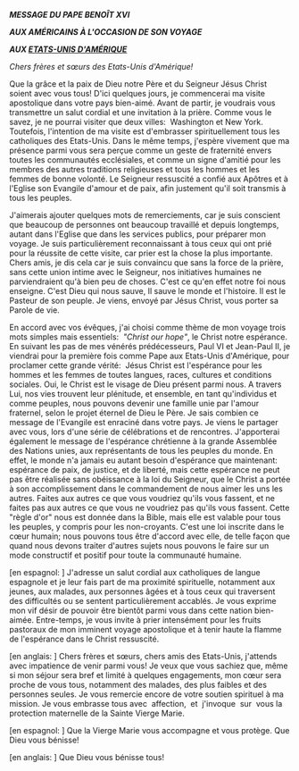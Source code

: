 ***MESSAGE DU PAPE BENOÎT XVI***

***AUX AMÉRICAINS À L'OCCASION DE SON VOYAGE***

***AUX [ETATS-UNIS D'AMÉRIQUE](/content/benedict-xvi/fr/travels/2008/index_stati-uniti.html)***

*Chers frères et sœurs des Etats-Unis d'Amérique!*

Que la grâce et la paix de Dieu notre Père et du Seigneur Jésus Christ soient avec vous tous! D'ici quelques jours, je commencerai ma visite apostolique dans votre pays bien-aimé. Avant de partir, je voudrais vous transmettre un salut cordial et une invitation à la prière. Comme vous le savez, je ne pourrai visiter que deux villes:  Washington et New York. Toutefois, l'intention de ma visite est d'embrasser spirituellement tous les catholiques des Etats-Unis. Dans le même temps, j'espère vivement que ma présence parmi vous sera perçue comme un geste de fraternité envers toutes les communautés ecclésiales, et comme un signe d'amitié pour les membres des autres traditions religieuses et tous les hommes et les femmes de bonne volonté. Le Seigneur ressuscité a confié aux Apôtres et à l'Eglise son Evangile d'amour et de paix, afin justement qu'il soit transmis à tous les peuples.

J'aimerais ajouter quelques mots de remerciements, car je suis conscient que beaucoup de personnes ont beaucoup travaillé et depuis longtemps, autant dans l'Eglise que dans les services publics, pour préparer mon voyage. Je suis particulièrement reconnaissant à tous ceux qui ont prié pour la réussite de cette visite, car prier est la chose la plus importante. Chers amis, je dis cela car je suis convaincu que sans la force de la prière, sans cette union intime avec le Seigneur, nos initiatives humaines ne parviendraient qu'à bien peu de choses. C'est ce qu'en effet notre foi nous enseigne. C'est Dieu qui nous sauve, Il sauve le monde et l'histoire. Il est le Pasteur de son peuple. Je viens, envoyé par Jésus Christ, vous porter sa Parole de vie.

En accord avec vos évêques, j'ai choisi comme thème de mon voyage trois mots simples mais essentiels:  *"Christ our hope"*, le Christ notre espérance. En suivant les pas de mes vénérés prédécesseurs, Paul VI et Jean-Paul II, je viendrai pour la première fois comme Pape aux Etats-Unis d'Amérique, pour proclamer cette grande vérité:  Jésus Christ est l'espérance pour les hommes et les femmes de toutes langues, races, cultures et conditions sociales. Oui, le Christ est le visage de Dieu présent parmi nous. A travers Lui, nos vies trouvent leur plénitude, et ensemble, en tant qu'individus et comme peuples, nous pouvons devenir une famille unie par l'amour fraternel, selon le projet éternel de Dieu le Père. Je sais combien ce message de l'Evangile est enraciné dans votre pays. Je viens le partager avec vous, lors d'une série de célébrations et de rencontres. J'apporterai également le message de l'espérance chrétienne à la grande Assemblée des Nations unies, aux représentants de tous les peuples du monde. En effet, le monde n'a jamais eu autant besoin d'espérance que maintenant:  espérance de paix, de justice, et de liberté, mais cette espérance ne peut pas être réalisée sans obéissance à la loi du Seigneur, que le Christ a portée à son accomplissement dans le commandement de nous aimer les uns les autres. Faites aux autres ce que vous voudriez qu'ils vous fassent, et ne faites pas aux autres ce que vous ne voudriez pas qu'ils vous fassent. Cette "règle d'or" nous est donnée dans la Bible, mais elle est valable pour tous les peuples, y compris pour les non-croyants. C'est une loi inscrite dans le cœur humain; nous pouvons tous être d'accord avec elle, de telle façon que quand nous devons traiter d'autres sujets nous pouvons le faire sur un mode constructif et positif pour toute la communauté humaine.

\[en espagnol: \] J'adresse un salut cordial aux catholiques de langue espagnole et je leur fais part de ma proximité spirituelle, notamment aux jeunes, aux malades, aux personnes âgées et à tous ceux qui traversent des difficultés ou se sentent particulièrement accablés. Je vous exprime mon vif désir de pouvoir être bientôt parmi vous dans cette nation bien-aimée. Entre-temps, je vous invite à prier intensément pour les fruits pastoraux de mon imminent voyage apostolique et à tenir haute la flamme de l'espérance dans le Christ ressuscité.

\[en anglais: \] Chers frères et sœurs, chers amis des Etats-Unis, j'attends avec impatience de venir parmi vous! Je veux que vous sachiez que, même si mon séjour sera bref et limité à quelques engagements, mon cœur sera proche de vous tous, notamment des malades, des plus faibles et des personnes seules. Je vous remercie encore de votre soutien spirituel à ma mission. Je vous embrasse tous avec  affection,  et  j'invoque  sur  vous la protection maternelle de la Sainte Vierge Marie.

\[en espagnol: \] Que la Vierge Marie vous accompagne et vous protège. Que Dieu vous bénisse!

\[en anglais: \] Que Dieu vous bénisse tous!